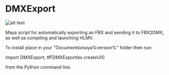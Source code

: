 # DMXExport

![alt text](https://cdn.discordapp.com/attachments/298474885431296000/617917228284641299/unknown.png)

Maya script for automatically exporting an FBX and sending it to FBX2DMX, as well as compiling and launching HLMV.

To install place in your "Documents\maya\%version%\" folder then run:

import DMXExport; tfFDMXExportlex.createUI()

from the Python command line.
